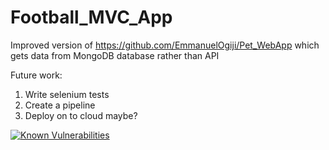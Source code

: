 # Football_MVC_App
Improved version of https://github.com/EmmanuelOgiji/Pet_WebApp which gets data from MongoDB database rather than API

Future work:
1. Write selenium tests
2. Create a pipeline
3. Deploy on to cloud maybe?

<html>
<a href="https://snyk.io/test/github/EmmanuelOgiji/Football_MVC_App?targetFile=pom.xml"><img src="https://snyk.io/test/github/EmmanuelOgiji/Football_MVC_App/badge.svg?targetFile=pom.xml" alt="Known Vulnerabilities" data-canonical-src="https://snyk.io/test/github/EmmanuelOgiji/Football_MVC_App?targetFile=pom.xml" style="max-width:100%;"></a>
</html>